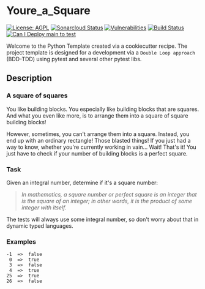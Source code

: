 # Youre_a_Square

[![License: AGPL](https://img.shields.io/badge/License-AGPL-blue.svg)](https://github.com/gotreasa/youre_a_square/blob/main/LICENSE)
[![Sonarcloud Status](https://sonarcloud.io/api/project_badges/measure?project=gotreasa_youre_a_square&metric=alert_status)](https://sonarcloud.io/dashboard?id=gotreasa_youre_a_square)
[![Vulnerabilities](https://sonarcloud.io/api/project_badges/measure?project=gotreasa_youre_a_square&metric=vulnerabilities)](https://sonarcloud.io/summary/new_code?id=gotreasa_youre_a_square)
[![Build Status](https://github.com/gotreasa/youre_a_square/actions/workflows/cicd.yml/badge.svg)](https://github.com/gotreasa/youre_a_square/actions/workflows/cicd.yml)
[![Can I Deploy main to test](https://gotreasa.pactflow.io/pacticipants/youre_a_square_app/branches/main/latest-version/can-i-deploy/to-environment/test/badge)](https://gotreasa.pactflow.io/hal-browser/browser.html#https://gotreasa.pactflow.io/pacticipants/youre_a_square_app/branches/main/latest-version/can-i-deploy/to-environment/test/badge)

Welcome to the Python Template created via a cookiecutter recipe. The project template is designed for a development via a `Double Loop approach` (BDD-TDD) using pytest and several other pytest libs.

## Description

### A square of squares

You like building blocks. You especially like building blocks that are squares. And what you even like more, is to arrange them into a square of square building blocks!

However, sometimes, you can't arrange them into a square. Instead, you end up with an ordinary rectangle! Those blasted things! If you just had a way to know, whether you're currently working in vain… Wait! That's it! You just have to check if your number of building blocks is a perfect square.

### Task

Given an integral number, determine if it's a square number:

> _In mathematics, a square number or perfect square is an integer that is the square of an integer; in other words, it is the product of some integer with itself._

The tests will always use some integral number, so don't worry about that in dynamic typed languages.

### Examples

```
-1  =>  false
 0  =>  true
 3  =>  false
 4  =>  true
25  =>  true
26  =>  false
```
